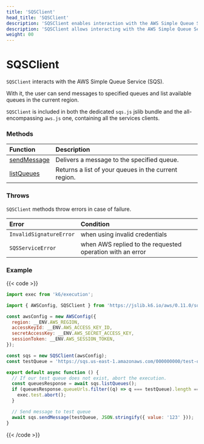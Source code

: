 ```yaml
---
title: 'SQSClient'
head_title: 'SQSClient'
description: 'SQSClient enables interaction with the AWS Simple Queue Service (SQS)'
description: 'SQSClient allows interacting with the AWS Simple Queue Service (SQS)'
weight: 00
---
```


# SQSClient

`SQSClient` interacts with the AWS Simple Queue Service (SQS).

With it, the user can send messages to specified queues and list available queues in the current region.

`SQSClient` is included in both the dedicated `sqs.js` jslib bundle and the all-encompassing `aws.js` one, containing all the services clients.

### Methods

| Function                                                                                               | Description                                          |
| :----------------------------------------------------------------------------------------------------- | :--------------------------------------------------- |
| [sendMessage](https://grafana.com/docs/k6/<K6_VERSION>/javascript-api/jslib/aws/sqsclient/sendmessage) | Delivers a message to the specified queue.           |
| [listQueues](https://grafana.com/docs/k6/<K6_VERSION>/javascript-api/jslib/aws/sqsclient/listqueues)   | Returns a list of your queues in the current region. |

### Throws

`SQSClient` methods throw errors in case of failure.

| Error                   | Condition                                                 |
| :---------------------- | :-------------------------------------------------------- |
| `InvalidSignatureError` | when using invalid credentials                            |
| `SQSServiceError`       | when AWS replied to the requested operation with an error |

### Example

{{< code >}}

```javascript
import exec from 'k6/execution';

import { AWSConfig, SQSClient } from 'https://jslib.k6.io/aws/0.11.0/sqs.js';

const awsConfig = new AWSConfig({
  region: __ENV.AWS_REGION,
  accessKeyId: __ENV.AWS_ACCESS_KEY_ID,
  secretAccessKey: __ENV.AWS_SECRET_ACCESS_KEY,
  sessionToken: __ENV.AWS_SESSION_TOKEN,
});

const sqs = new SQSClient(awsConfig);
const testQueue = 'https://sqs.us-east-1.amazonaws.com/000000000/test-queue';

export default async function () {
  // If our test queue does not exist, abort the execution.
  const queuesResponse = await sqs.listQueues();
  if (queuesResponse.queueUrls.filter((q) => q === testQueue).length == 0) {
    exec.test.abort();
  }

  // Send message to test queue
  await sqs.sendMessage(testQueue, JSON.stringify({ value: '123' }));
}
```

{{< /code >}}
